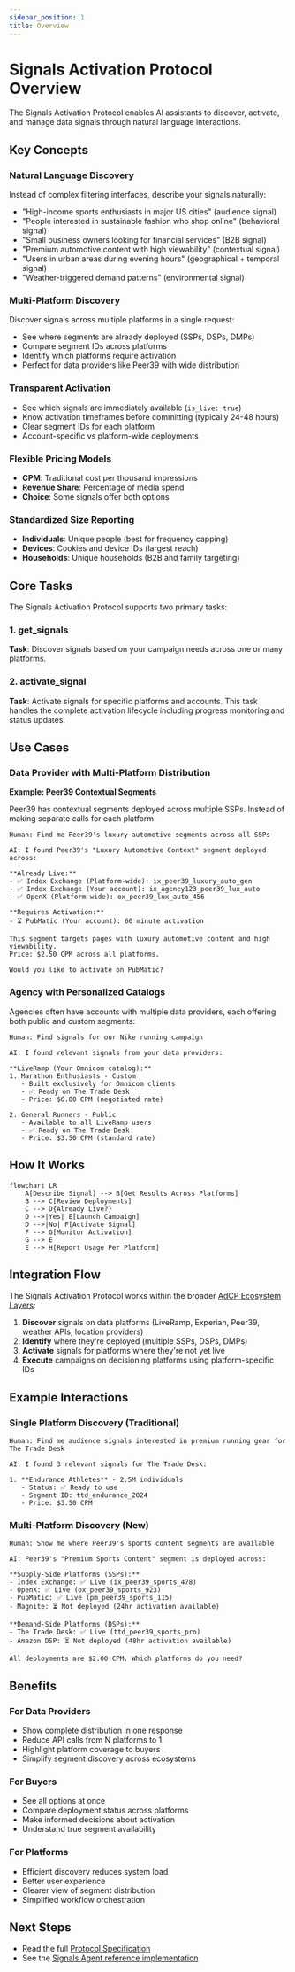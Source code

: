 ```yaml
---
sidebar_position: 1
title: Overview
---
```


# Signals Activation Protocol Overview

The Signals Activation Protocol enables AI assistants to discover, activate, and manage data signals through natural language interactions.

## Key Concepts

### Natural Language Discovery
Instead of complex filtering interfaces, describe your signals naturally:
- "High-income sports enthusiasts in major US cities" (audience signal)
- "People interested in sustainable fashion who shop online" (behavioral signal)
- "Small business owners looking for financial services" (B2B signal)
- "Premium automotive content with high viewability" (contextual signal)
- "Users in urban areas during evening hours" (geographical + temporal signal)
- "Weather-triggered demand patterns" (environmental signal)

### Multi-Platform Discovery
Discover signals across multiple platforms in a single request:
- See where segments are already deployed (SSPs, DSPs, DMPs)
- Compare segment IDs across platforms
- Identify which platforms require activation
- Perfect for data providers like Peer39 with wide distribution

### Transparent Activation
- See which signals are immediately available (`is_live: true`)
- Know activation timeframes before committing (typically 24-48 hours)
- Clear segment IDs for each platform
- Account-specific vs platform-wide deployments

### Flexible Pricing Models
- **CPM**: Traditional cost per thousand impressions
- **Revenue Share**: Percentage of media spend
- **Choice**: Some signals offer both options

### Standardized Size Reporting
- **Individuals**: Unique people (best for frequency capping)
- **Devices**: Cookies and device IDs (largest reach)
- **Households**: Unique households (B2B and family targeting)

## Core Tasks

The Signals Activation Protocol supports two primary tasks:

### 1. get_signals
**Task**: Discover signals based on your campaign needs across one or many platforms.

### 2. activate_signal  
**Task**: Activate signals for specific platforms and accounts. This task handles the complete activation lifecycle including progress monitoring and status updates.


## Use Cases

### Data Provider with Multi-Platform Distribution

**Example: Peer39 Contextual Segments**

Peer39 has contextual segments deployed across multiple SSPs. Instead of making separate calls for each platform:

```
Human: Find me Peer39's luxury automotive segments across all SSPs

AI: I found Peer39's "Luxury Automotive Context" segment deployed across:

**Already Live:**
- ✅ Index Exchange (Platform-wide): ix_peer39_luxury_auto_gen
- ✅ Index Exchange (Your account): ix_agency123_peer39_lux_auto  
- ✅ OpenX (Platform-wide): ox_peer39_lux_auto_456

**Requires Activation:**
- ⏳ PubMatic (Your account): 60 minute activation

This segment targets pages with luxury automotive content and high viewability.
Price: $2.50 CPM across all platforms.

Would you like to activate on PubMatic?
```

### Agency with Personalized Catalogs

Agencies often have accounts with multiple data providers, each offering both public and custom segments:

```
Human: Find signals for our Nike running campaign

AI: I found relevant signals from your data providers:

**LiveRamp (Your Omnicom catalog):**
1. Marathon Enthusiasts - Custom
   - Built exclusively for Omnicom clients
   - ✅ Ready on The Trade Desk
   - Price: $6.00 CPM (negotiated rate)

2. General Runners - Public  
   - Available to all LiveRamp users
   - ✅ Ready on The Trade Desk
   - Price: $3.50 CPM (standard rate)
```

## How It Works

```mermaid
flowchart LR
    A[Describe Signal] --> B[Get Results Across Platforms]
    B --> C[Review Deployments]
    C --> D{Already Live?}
    D -->|Yes| E[Launch Campaign]
    D -->|No| F[Activate Signal]
    F --> G[Monitor Activation]
    G --> E
    E --> H[Report Usage Per Platform]
```

## Integration Flow

The Signals Activation Protocol works within the broader [AdCP Ecosystem Layers](../intro#the-adcp-ecosystem-layers):

1. **Discover** signals on data platforms (LiveRamp, Experian, Peer39, weather APIs, location providers)
2. **Identify** where they're deployed (multiple SSPs, DSPs, DMPs)
3. **Activate** signals for platforms where they're not yet live
4. **Execute** campaigns on decisioning platforms using platform-specific IDs

## Example Interactions

### Single Platform Discovery (Traditional)

```
Human: Find me audience signals interested in premium running gear for The Trade Desk

AI: I found 3 relevant signals for The Trade Desk:

1. **Endurance Athletes** - 2.5M individuals
   - Status: ✅ Ready to use
   - Segment ID: ttd_endurance_2024
   - Price: $3.50 CPM
```

### Multi-Platform Discovery (New)

```
Human: Show me where Peer39's sports content segments are available

AI: Peer39's "Premium Sports Content" segment is deployed across:

**Supply-Side Platforms (SSPs):**
- Index Exchange: ✅ Live (ix_peer39_sports_478)
- OpenX: ✅ Live (ox_peer39_sports_923)  
- PubMatic: ✅ Live (pm_peer39_sports_115)
- Magnite: ⏳ Not deployed (24hr activation available)

**Demand-Side Platforms (DSPs):**
- The Trade Desk: ✅ Live (ttd_peer39_sports_pro)
- Amazon DSP: ⏳ Not deployed (48hr activation available)

All deployments are $2.00 CPM. Which platforms do you need?
```

## Benefits

### For Data Providers
- Show complete distribution in one response
- Reduce API calls from N platforms to 1
- Highlight platform coverage to buyers
- Simplify segment discovery across ecosystems

### For Buyers
- See all options at once
- Compare deployment status across platforms
- Make informed decisions about activation
- Understand true segment availability

### For Platforms
- Efficient discovery reduces system load
- Better user experience
- Clearer view of segment distribution
- Simplified workflow orchestration

## Next Steps

- Read the full [Protocol Specification](./specification)
- See the [Signals Agent reference implementation](https://github.com/adcontextprotocol/signals-agent)